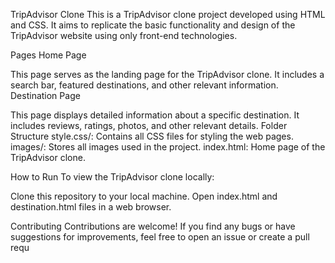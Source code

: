 TripAdvisor Clone
This is a TripAdvisor clone project developed using HTML and CSS. It aims to replicate the basic functionality and design of the TripAdvisor website using only front-end technologies.

Pages
Home Page

This page serves as the landing page for the TripAdvisor clone. It includes a search bar, featured destinations, and other relevant information.
Destination Page

This page displays detailed information about a specific destination. It includes reviews, ratings, photos, and other relevant details.
Folder Structure
style.css/: Contains all CSS files for styling the web pages.
images/: Stores all images used in the project.
index.html: Home page of the TripAdvisor clone.

How to Run
To view the TripAdvisor clone locally:

Clone this repository to your local machine.
Open index.html and destination.html files in a web browser.

Contributing
Contributions are welcome! If you find any bugs or have suggestions for improvements, feel free to open an issue or create a pull requ
